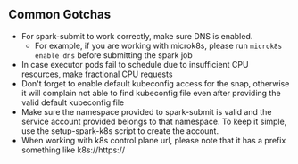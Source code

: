 ## Common Gotchas

* For spark-submit to work correctly, make sure DNS is enabled.
  * For example, if you are working with microk8s, please run ```microk8s enable dns``` before submitting the spark job
* In case executor pods fail to schedule due to insufficient CPU resources, make [fractional](https://kubernetes.io/docs/concepts/configuration/manage-resources-containers/#resource-units-in-kubernetes) CPU requests
* Don't forget to enable default kubeconfig access for the snap, otherwise it will complain not able to find kubeconfig file even after providing the valid default kubeconfig file
* Make sure the namespace provided to spark-submit is valid and the service account provided belongs to that namespace. To keep it simple, use the setup-spark-k8s script to create the account.
* When working with k8s control plane url, please note that it has a prefix something like k8s://https://